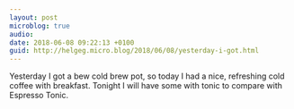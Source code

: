 ```yaml
---
layout: post
microblog: true
audio: 
date: 2018-06-08 09:22:13 +0100
guid: http://helgeg.micro.blog/2018/06/08/yesterday-i-got.html
---
```

Yesterday I got a bew cold brew pot, so today I had a nice, refreshing cold coffee with breakfast. Tonight I will have some with tonic to compare with Espresso Tonic. 
